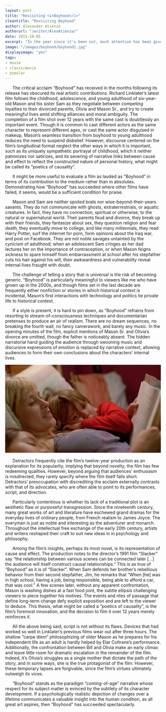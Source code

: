 ```yaml
---
layout: post
title: "Revisiting <i>Boyhood</i>"
cleantitle: "Revisiting Boyhood"
author: Alexander Atienza
authorurl: "/writer/AlexAtienza/"
date: 2015-10-05
excerpt: "In the year since it's been out, much attention has been given to Boyhood's idiosyncratic narrative. However, discourse centered on the film’s longitudinal format neglect the other ways in which it is important, such as its uniquely sympathetic portrayal of childhood."
image: "/images/boyhood/boyhood1.jpg"
displayimage: "yes"
tags: 
- movie
- classicmovie
- popular
---
```

	
&nbsp;&nbsp;&nbsp;&nbsp;&nbsp;&nbsp;The critical acclaim “Boyhood” has received in the months following its release has obscured its real artistic contributions. Richard Linklater’s latest film follows the childhood, adolescence, and young adulthood of six-year-old Mason and his sister Sam as they negotiate between competing loyalties to their divorced parents, Olivia and Mason Sr., and try to create meaningful lives amid shifting alliances and moral ambiguity. The completion of a film shot over 12 years with the same cast is doubtlessly an important event. Though it is common to cast different actors as the same character to represent different ages, or cast the same actor disguised in makeup, Mason’s seamless transition from boyhood to young adulthood reduces the need to suspend disbelief. However, discourse centered on the film’s longitudinal format neglect the other ways in which it is important, such as its uniquely sympathetic portrayal of childhood, which it neither patronizes nor satirizes, and its severing of narrative links between cause and effect to reflect the constructed nature of personal history, what might be called its “poetics of causality”.

&nbsp;&nbsp;&nbsp;&nbsp;&nbsp;&nbsp;It might be more useful to evaluate a film as lauded as “Boyhood” in terms of its contribution to the medium rather than in absolutes. Demonstrating how “Boyhood” has succeeded where other films have failed, it seems, would be a sufficient condition for praise.

&nbsp;&nbsp;&nbsp;&nbsp;&nbsp;&nbsp;Mason and Sam are neither spoiled brats nor wise-beyond-their-years savants. They do not communicate with ghosts, extraterrestrials, or aquatic creatures. In fact, they have no connection, spiritual or otherwise, to the natural or supernatural world. Their parents feud and divorce, they break up with their friends, they fantasize about sex, they question religion and fear death, they eventually move to college, and like many millennials, they read Harry Potter, surf the internet for porn, form opinions about the Iraq war, and post on Facebook. They are not noble savages untainted by the cynicism of adulthood; when an adolescent Sam cringes as her dad lectures her on the importance of contraception, or when Mason feigns sickness to spare himself from embarrassment at school after his stepfather cuts his hair against his will, their awkwardness and vulnerability reveal internal lives fraught with doubt.

&nbsp;&nbsp;&nbsp;&nbsp;&nbsp;&nbsp;The challenge of telling a story that is universal is the risk of becoming generic. “Boyhood” is particularly meaningful to viewers like me who have grown up in the 2000s, and though films set in the last decade are frequently either nonfiction or stories in which historical context is incidental, Mason’s first interactions with technology and politics tie private life to historical context.

&nbsp;&nbsp;&nbsp;&nbsp;&nbsp;&nbsp;If a style is present, it is hard to pin down, as “Boyhood” refrains from resorting to stream-of-consciousness techniques and documentarian pretenses to produce an air of realism. There are no dream sequences, no breaking the fourth wall, no fancy camerawork, and barely any music. In the opening minutes of the film, explicit mentions of Mason Sr. and Olivia’s divorce are omitted, though the father is noticeably absent. The hidden narratorial hand guiding the audience through swooning music and discursive expressions of emotion is replaced by narrative context, allowing audiences to form their own conclusions about the characters’ internal lives.

![pic1](/images/boyhood/boyhood2.jpg)

&nbsp;&nbsp;&nbsp;&nbsp;&nbsp;&nbsp;Detractors frequently cite the film’s twelve-year production as an explanation for its popularity, implying that beyond novelty, the film has few redeeming qualities. However, beyond arguing that audiences’ enthusiasm is misdirected, they rarely specify where the film itself falls short. Detractors’ preoccupation with discrediting the acclaim externally contrasts with that of its advocates, who are often able to point to its performances, script, and direction.

&nbsp;&nbsp;&nbsp;&nbsp;&nbsp;&nbsp;Particularly contentious is whether its lack of a traditional plot is an aesthetic flaw or purposeful transgression. Since the nineteenth century, many great works of art and literature have eschewed grand dramas for the everyday lives of ordinary people, from French realism to James Joyce. The everyman is just as noble and interesting as the adventurer and monarch. Throughout the intellectual free exchange of the early 20th century, artists and writers reshaped their craft to suit new ideas in in psychology and philosophy.

&nbsp;&nbsp;&nbsp;&nbsp;&nbsp;&nbsp;Among the film’s insights, perhaps its most novel, is its representation of cause and effect. The production notes to the director’s 1991 film “Slacker” say “the relationship between various scenes can be connected later […] the audience will itself construct causal relationships.” This is as true of “Boyhood” as it is of “Slacker”. When Sam defends her brother’s rebellious behavior from their second stepfather, Jim, he remarks that “When [he] was in high school, having a job, being responsible, being able to afford a car, that was cool.” A few scenes later, without any apparent confrontation, Mason is washing dishes at a fast food joint, the subtle ellipsis challenging viewers to piece together his motives. The events and rites of passage that define long-term change defy explicit exposition and are left to the viewer to deduce. This thesis, what might be called a “poetics of causality”, is the film’s foremost innovation, and the decision to film it over 12 years merely reinforces it.

&nbsp;&nbsp;&nbsp;&nbsp;&nbsp;&nbsp;All the above being said, script is not without its flaws. Devices that had worked so well in Linklater’s previous films wear out after three hours. The shallow “carpe diem” philosophizing of older Mason as he prepares for his independent life as an adult is hardly helped by Elar Coltrane’s performance. Additionally, the confrontation between Bill and Olivia make an early climax and leave little room for dramatic escalation in the remainder of the film. Indeed, it’s Olivia’s struggles as a single mother that dictate the path of the story, and in some ways, she is the true protagonist of the film. However, these temporary lapses are forgivable, since the film’s virtues ultimately outweigh its vices.

&nbsp;&nbsp;&nbsp;&nbsp;&nbsp;&nbsp;“Boyhood” stands as the paradigm “coming-of-age” narrative whose respect for its subject matter is evinced by the subtlety of its character development. If a psychologically realistic depiction of changes over a lifetime communicates a valuable insight into the human condition, as all great art aspires, then “Boyhood” has succeeded spectacularly.
